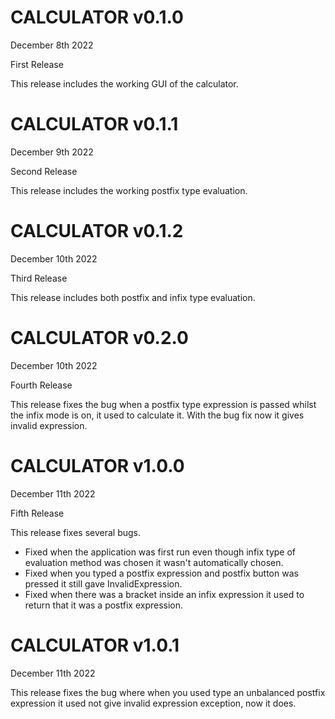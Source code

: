 # CALCULATOR v0.1.0

December 8th 2022

First Release

This release includes the working GUI of the calculator.

# CALCULATOR v0.1.1

December 9th 2022

Second Release

This release includes the working postfix type evaluation.

# CALCULATOR v0.1.2

December 10th 2022

Third Release

This release includes both postfix and infix type evaluation.

# CALCULATOR v0.2.0

December 10th 2022

Fourth Release

This release fixes the bug when a postfix type expression is passed whilst the infix mode is on, it used to calculate it. With the bug fix now it gives invalid expression.

# CALCULATOR v1.0.0

December 11th 2022

Fifth Release

This release fixes several bugs.

- Fixed when the application was first run even though infix type of evaluation method was chosen it wasn't automatically chosen.
- Fixed when you typed a postfix expression and postfix button was pressed it still gave InvalidExpression. 
- Fixed when there was a bracket inside an infix expression it used to return that it was a postfix expression.

# CALCULATOR v1.0.1

December 11th 2022

This release fixes the bug where when you used type an unbalanced postfix expression it used not give invalid expression exception, now it does.
